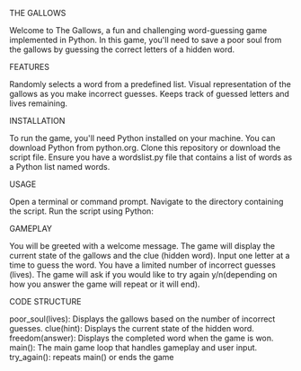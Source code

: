 THE GALLOWS

Welcome to The Gallows, a fun and challenging word-guessing game implemented in Python. In this game, you'll need to save a poor soul from the gallows by guessing the correct letters of a hidden word.

FEATURES

Randomly selects a word from a predefined list.
Visual representation of the gallows as you make incorrect guesses.
Keeps track of guessed letters and lives remaining.

INSTALLATION

To run the game, you'll need Python installed on your machine. You can download Python from python.org.
Clone this repository or download the script file.
Ensure you have a wordslist.py file that contains a list of words as a Python list named words.

USAGE

Open a terminal or command prompt.
Navigate to the directory containing the script.
Run the script using Python:

GAMEPLAY

You will be greeted with a welcome message.
The game will display the current state of the gallows and the clue (hidden word).
Input one letter at a time to guess the word.
You have a limited number of incorrect guesses (lives).
The game will ask if you would like to try again y/n(depending on how you answer the game will repeat or it will end).

CODE STRUCTURE

poor_soul(lives): Displays the gallows based on the number of incorrect guesses.
clue(hint): Displays the current state of the hidden word.
freedom(answer): Displays the completed word when the game is won.
main(): The main game loop that handles gameplay and user input.
try_again(): repeats main() or ends the game

